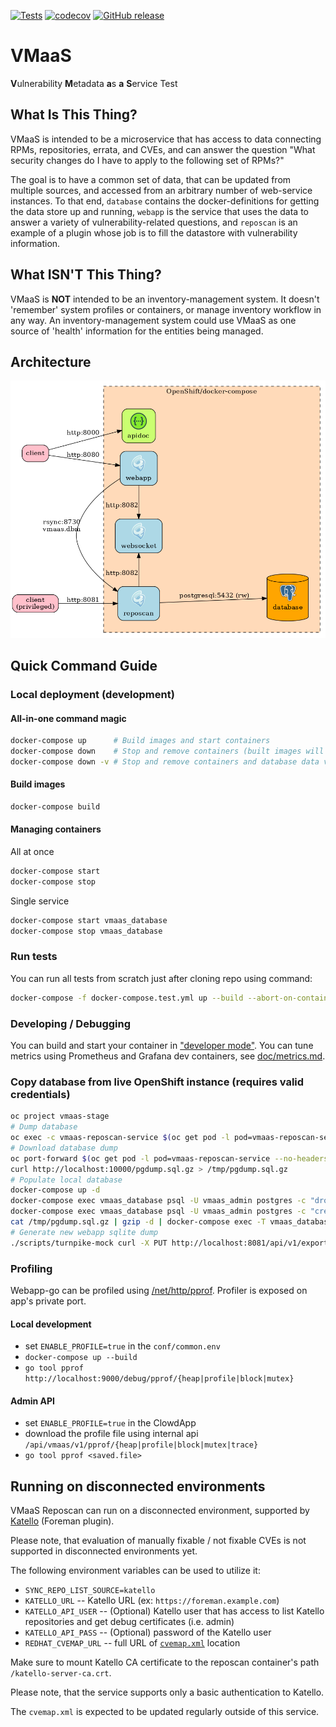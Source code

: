 [![Tests](https://github.com/RedHatInsights/vmaas/actions/workflows/tests.yml/badge.svg)](https://github.com/RedHatInsights/vmaas/actions/workflows/tests.yml)
[![codecov](https://codecov.io/gh/RedHatInsights/vmaas/branch/master/graph/badge.svg)](https://codecov.io/gh/RedHatInsights/vmaas)
[![GitHub release](https://img.shields.io/github/release/RedHatInsights/vmaas.svg)](https://github.com/RedHatInsights/vmaas/releases/latest)

# VMaaS
**V**ulnerability **M**etadata **a**s **a** **S**ervice Test

## What Is This Thing?
VMaaS is intended to be a microservice that has access to data connecting RPMs,
repositories, errata, and CVEs, and can answer the question "What security changes do I
have to apply to the following set of RPMs?"

The goal is to have a common set of data, that can be updated from multiple sources, and
accessed from an arbitrary number of web-service instances. To that end, `database`
contains the docker-definitions for getting the data store up and running, `webapp` is the
service that uses the data to answer a variety of vulnerability-related questions, and
`reposcan` is an example of a plugin whose job is to fill the datastore with vulnerability
information.

## What ISN'T This Thing?
VMaaS is **NOT** intended to be an inventory-management system. It doesn't 'remember'
system profiles or containers, or manage inventory workflow in any way. An
inventory-management system could use VMaaS as one source of 'health' information for the
entities being managed.

## Architecture
![](doc/schema.png)

## Quick Command Guide

### Local deployment (development)

#### All-in-one command magic
~~~bash
docker-compose up      # Build images and start containers
docker-compose down    # Stop and remove containers (built images will persist)
docker-compose down -v # Stop and remove containers and database data volume (built images will persist)
~~~

#### Build images
~~~bash
docker-compose build
~~~

#### Managing containers
All at once
~~~bash
docker-compose start
docker-compose stop
~~~

Single service
~~~bash
docker-compose start vmaas_database
docker-compose stop vmaas_database
~~~

### Run tests
You can run all tests from scratch just after cloning repo using command:
~~~bash
docker-compose -f docker-compose.test.yml up --build --abort-on-container-exit
~~~

### Developing / Debugging
You can build and start your container in ["developer mode"](doc/developer_mode.md).
You can tune metrics using Prometheus and Grafana dev containers, see [doc/metrics.md](doc/metrics.md).

### Copy database from live OpenShift instance (requires valid credentials)
~~~bash
oc project vmaas-stage
# Dump database
oc exec -c vmaas-reposcan-service $(oc get pod -l pod=vmaas-reposcan-service --no-headers -o custom-columns=:metadata.name) -- bash -c 'PGPASSWORD=vmaas_writer_pwd pg_dump -h $(python3 -c "import app_common_python as a;print(a.LoadedConfig.database.hostname)") -U vmaas_writer vmaas | gzip > /data/pgdump.sql.gz'
# Download database dump
oc port-forward $(oc get pod -l pod=vmaas-reposcan-service --no-headers -o custom-columns=:metadata.name) 10000:10000
curl http://localhost:10000/pgdump.sql.gz > /tmp/pgdump.sql.gz
# Populate local database
docker-compose up -d
docker-compose exec vmaas_database psql -U vmaas_admin postgres -c "drop database vmaas"
docker-compose exec vmaas_database psql -U vmaas_admin postgres -c "create database vmaas"
cat /tmp/pgdump.sql.gz | gzip -d | docker-compose exec -T vmaas_database psql -U vmaas_admin vmaas
# Generate new webapp sqlite dump
./scripts/turnpike-mock curl -X PUT http://localhost:8081/api/v1/export/dump
~~~

### Profiling
Webapp-go can be profiled using [/net/http/pprof](https://pkg.go.dev/net/http/pprof). Profiler is exposed on app's private port.
#### Local development
- set `ENABLE_PROFILE=true` in the `conf/common.env`
- `docker-compose up --build`
- `go tool pprof http://localhost:9000/debug/pprof/{heap|profile|block|mutex}`
#### Admin API
- set `ENABLE_PROFILE=true` in the ClowdApp
- download the profile file using internal api `/api/vmaas/v1/pprof/{heap|profile|block|mutex|trace}`
- `go tool pprof <saved.file>`

## Running on disconnected environments

VMaaS Reposcan can run on a disconnected environment, supported by [Katello](https://theforeman.org/plugins/katello/) (Foreman plugin).

Please note, that evaluation of manually fixable / not fixable CVEs is not supported in disconnected environments yet.

The following environment variables can be used to utilize it:

* `SYNC_REPO_LIST_SOURCE=katello`
* `KATELLO_URL` -- Katello URL (ex: `https://foreman.example.com`)
* `KATELLO_API_USER` -- (Optional) Katello user that has access to list Katello repositories and get debug certificates (i.e. admin)
* `KATELLO_API_PASS` -- (Optional) password of the Katello user
* `REDHAT_CVEMAP_URL` -- full URL of [`cvemap.xml`](https://www.redhat.com/security/data/metrics/cvemap.xml) location

Make sure to mount Katello CA certificate to the reposcan container's path `/katello-server-ca.crt`.

Please note, that the service supports only a basic authentication to Katello.

The `cvemap.xml` is expected to be updated regularly outside of this service.
